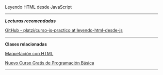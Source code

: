 Leyendo HTML desde JavaScript

---------------------------------------------------------------
***Lecturas recomendadas***

[GitHub - platzi/curso-js-practico at leyendo-html-desde-js](https://github.com/platzi/curso-js-practico/tree/leyendo-html-desde-js)

---------------------------------------------------------------
**Clases relacionadas**

[Maquetación con HTML](https://github.com/platzi/curso-js-practico/tree/leyendo-html-desde-js)

[Nuevo Curso Gratis de Programación Básica](https://platzi.com/clases/3208-programacion-basica/51992-maquetacion-con-html/)

---------------------------------------------------------------


